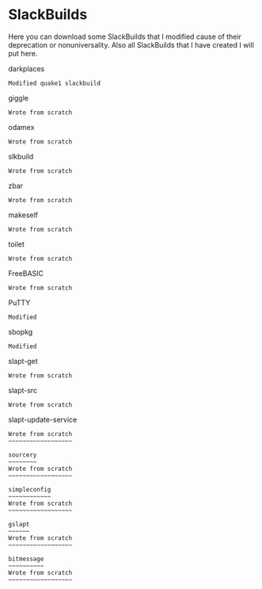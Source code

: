 SlackBuilds
===========

Here you can download some SlackBuilds that I modified cause of their
deprecation or nonuniversality. Also all SlackBuilds that I have created
I will put here.

darkplaces
~~~~~~~~~~
Modified quake1 slackbuild
~~~~~~~~~~~~~~~~~~~~~~~~~~

giggle
~~~~~~
Wrote from scratch
~~~~~~~~~~~~~~~~~~

odamex
~~~~~~
Wrote from scratch
~~~~~~~~~~~~~~~~~~

slkbuild
~~~~~~~~
Wrote from scratch
~~~~~~~~~~~~~~~~~~

zbar
~~~~
Wrote from scratch
~~~~~~~~~~~~~~~~~~

makeself
~~~~~~~~
Wrote from scratch
~~~~~~~~~~~~~~~~~~

toilet
~~~~~~
Wrote from scratch
~~~~~~~~~~~~~~~~~~

FreeBASIC
~~~~~~~~~
Wrote from scratch
~~~~~~~~~~~~~~~~~~

PuTTY
~~~~~
Modified
~~~~~~~~

sbopkg
~~~~~~
Modified
~~~~~~~~

slapt-get
~~~~~~~~~
Wrote from scratch
~~~~~~~~~~~~~~~~~~

slapt-src
~~~~~~~~~
Wrote from scratch
~~~~~~~~~~~~~~~~~~

slapt-update-service
~~~~~~~~~~~~~~~~~~~~
Wrote from scratch
~~~~~~~~~~~~~~~~~~

sourcery
~~~~~~~~
Wrote from scratch
~~~~~~~~~~~~~~~~~~

simpleconfig
~~~~~~~~~~~~
Wrote from scratch
~~~~~~~~~~~~~~~~~~

gslapt
~~~~~~
Wrote from scratch
~~~~~~~~~~~~~~~~~~

bitmessage
~~~~~~~~~~
Wrote from scratch
~~~~~~~~~~~~~~~~~~
